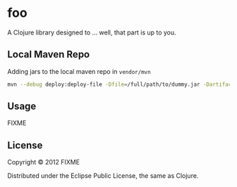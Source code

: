 # foo

A Clojure library designed to ... well, that part is up to you.

## Local Maven Repo
Adding jars to the local maven repo in `vendor/mvn`

```bash
mvn --debug deploy:deploy-file -Dfile=/full/path/to/dummy.jar -DartifactId=dummy -Dversion=1.0.0 -DgroupId=com.scarytom.test -Dpackaging=jar -Durl=file:vendor/mvn
```

## Usage

FIXME

## License

Copyright © 2012 FIXME

Distributed under the Eclipse Public License, the same as Clojure.
